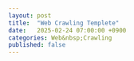 ```yaml
---
layout: post
title:  "Web Crawling Templete"
date:   2025-02-24 07:00:00 +0900
categories: Web&nbsp;Crawling
published: false
---
```


